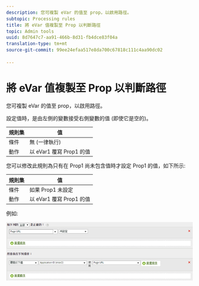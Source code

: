 ```yaml
---
description: 您可複製 eVar 的值至 prop，以啟用路徑。
subtopic: Processing rules
title: 將 eVar 值複製至 Prop 以判斷路徑
topic: Admin tools
uuid: 8d7647c7-aa91-466b-8d31-fb4dce83f04a
translation-type: tm+mt
source-git-commit: 99ee24efaa517e8da700c67818c111c4aa90dc02

---
```



# 將 eVar 值複製至 Prop 以判斷路徑

您可複製 eVar 的值至 prop，以啟用路徑。

設定值時，是由左側的變數接受右側變數的值 (即使它是空的)。

| 規則集 | 值 |
|---|---|
| 條件 | 無 (一律執行) |
| 動作 | 以 eVar1 覆寫 Prop1 的值 |

您可以修改此規則為只有在 Prop1 尚未包含值時才設定 Prop1 的值，如下所示:

| 規則集 | 值 |
|---|---|
| 條件 | 如果 Prop1 未設定 |
| 動作 | 以 eVar1 覆寫 Prop1 的值 |

例如:

![](assets/overwrite-empty-prop.png)

